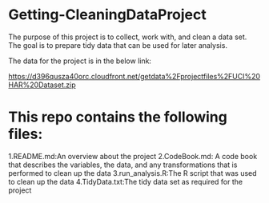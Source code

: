 # Getting-CleaningDataProject
The purpose of this project is to collect, work with, and clean a data set. The goal is to prepare tidy data that can be used for later analysis. 

The data for the project is in the below link:

https://d396qusza40orc.cloudfront.net/getdata%2Fprojectfiles%2FUCI%20HAR%20Dataset.zip


# This repo contains the following files:
1.README.md:An overview about the project
2.CodeBook.md: A code book that describes the variables, the data, and any transformations that is performed to clean up the data 
3.run_analysis.R:The R script that was used to clean up the data
4.TidyData.txt:The tidy data set as required for the project
